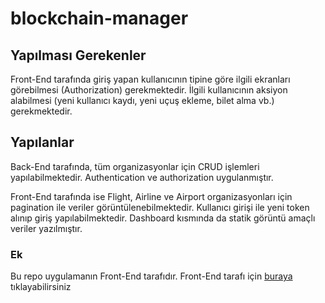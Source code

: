 # blockchain-manager

## Yapılması Gerekenler
Front-End tarafında giriş yapan kullanıcının tipine göre ilgili ekranları görebilmesi (Authorization) gerekmektedir. İlgili kullanıcının aksiyon alabilmesi (yeni kullanıcı kaydı, yeni uçuş ekleme, bilet alma vb.) gerekmektedir.

## Yapılanlar

Back-End tarafında, tüm organizasyonlar için CRUD işlemleri yapılabilmektedir. Authentication ve authorization uygulanmıştır.

Front-End tarafında ise Flight, Airline ve Airport organizasyonları için pagination ile veriler görüntülenebilmektedir. Kullanıcı girişi ile yeni token alınıp giriş yapılabilmektedir. Dashboard kısmında da statik görüntü amaçlı veriler yazılmıştır.

### Ek
Bu repo uygulamanın Front-End tarafıdır. Front-End tarafı için [buraya] tıklayabilirsiniz

[buraya]: <https://github.com/chainerist/airconnect-ui>
